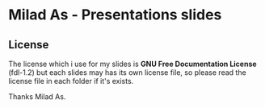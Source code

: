 # Milad As - Presentations slides

## License
The license which i use for my slides is **GNU Free Documentation License** (fdl-1.2) but each slides may has its own license 
file, so please read the license file in each folder if it's exists.

Thanks
Milad As.

